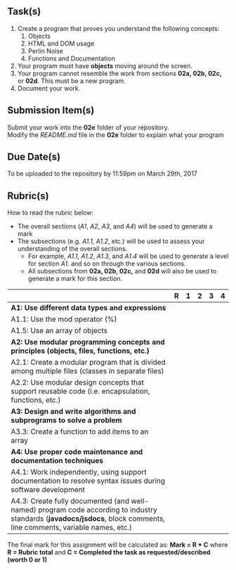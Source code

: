 Task(s)
-------
1. Create a program that proves you understand the following concepts:
	1. Objects
	2. HTML and DOM usage
	3. Perlin Noise
	4. Functions and Documentation
2. Your program must have **objects** moving around the screen.
3. Your program cannot resemble the work from sections **02a, 02b, 02c,** or **02d**.  This must be a new program.
4. Document your work. 

Submission Item(s)
------------------
Submit your work into the **02e** folder of your repository.  
Modify the _README.md_ file in the **02e** folder to explain what your program 

Due Date(s)
-------------
To be uploaded to the repository by 11:59pm on March 29th, 2017

Rubric(s)
---------
How to read the rubric below:
* The overall sections (_A1_, _A2_, _A3_, and _A4_) will be used to generate a mark
* The subsections (e.g. _A1.1_, _A1.2_, etc.) will be used to assess your understanding of the overall sections.
  * For example, _A1.1_, _A1.2_, _A1.3_, and _A1.4_ will be used to generate a level for section _A1_. and so on through the various sections.
  * All subsections from **02a, 02b, 02c,** and **02d** will also be used to generate a mark for this section.

| | R | 1 | 2 | 3 | 4 |
|---| --- | --- | --- | --- | --- |
|**A1: Use different data types and expressions** |      |      |      |      |      |
|A1.1: Use the mod operator (%) |      |      |      |      |      |
|A1.5: Use an array of objects |      |      |      |      |      |
|**A2: Use modular programming concepts and principles (objects, files, functions, etc.)** |      |      |      |      |      |
|A2.1: Create a modular program that is divided among multiple files (classes in separate files)  | | | | | |
|A2.2: Use modular design concepts that support reusable code (i.e. encapsulation, functions, etc.)  | | | | | |
|**A3: Design and write algorithms and subprograms to solve a problem** |      |      |      |      |      |
|A3.3: Create a function to add items to an array  |      |      |      |      |      |
|**A4: Use proper code maintenance and documentation techniques** |      |      |      |      |      |
|A4.1: Work independently, using support documentation to resolve syntax issues during software development  | | | | | |
|A4.3: Create fully documented (and well-named) program code according to industry standards (**javadocs/jsdocs**, block comments, line comments, variable names, etc.)  | | | | | |

The final mark for this assignment will be calculated as: __Mark = R * C__ where **R = Rubric total** and **C = Completed the task as requested/described (worth 0 or 1)**

